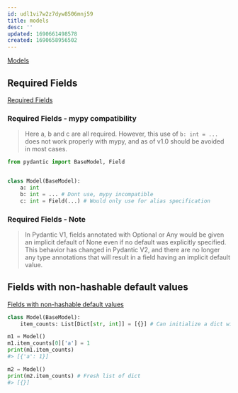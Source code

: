 ```yaml
---
id: udl1vi7w2z7dyw8506mnj59
title: models
desc: ''
updated: 1690661498578
created: 1690658956502
---
```

[Models](https://docs.pydantic.dev/latest/usage/models/)

## Required Fields

[Required Fields](https://docs.pydantic.dev/latest/usage/models/#required-fields)

### Required Fields - mypy compatibility

> Here a, b and c are all required. However, this use of `b: int = ...` does not work properly with mypy, and as of v1.0 should be avoided in most cases.

```python
from pydantic import BaseModel, Field


class Model(BaseModel):
    a: int
    b: int = ... # Dont use, mypy incompatible
    c: int = Field(...) # Would only use for alias specification
```

### Required Fields - Note

> In Pydantic V1, fields annotated with Optional or Any would be given an implicit default of None even if no default was explicitly specified. This behavior has changed in Pydantic V2, and there are no longer any type annotations that will result in a field having an implicit default value.

## Fields with non-hashable default values

[Fields with non-hashable default values](https://docs.pydantic.dev/latest/usage/models/#fields-with-non-hashable-default-values)

```python
class Model(BaseModel):
    item_counts: List[Dict[str, int]] = [{}] # Can initialize a dict with this

m1 = Model()
m1.item_counts[0]['a'] = 1
print(m1.item_counts)
#> [{'a': 1}]

m2 = Model()
print(m2.item_counts) # Fresh list of dict
#> [{}]
```

